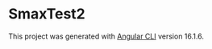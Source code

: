 # SmaxTest2
This project was generated with [Angular CLI](https://github.com/angular/angular-cli) version 16.1.6.

